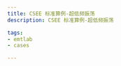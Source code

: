 ```yaml
---
title: CSEE 标准算例-超低频振荡
description: CSEE 标准算例-超低频振荡

tags:
- emtlab
- cases

---
```


<!-- import DocCardList from '@theme/DocCardList';

<DocCardList /> -->